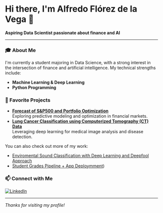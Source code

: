# Hi there, I'm Alfredo Flórez de la Vega 👋

**Aspiring Data Scientist passionate about finance and AI**

---

### 🎓 About Me

I'm currently a student majoring in Data Science, with a strong interest in the intersection of finance and artificial intelligence. My technical strengths include:

- **Machine Learning & Deep Learning**
- **Python Programming**

### 🚀 Favorite Projects

- **[Forecast of S&P500 and Portfolio Optimization](https://github.com/alfredofdlv/Stock-Portfolio-Forecasting-and-Optimization-on-S-P-500)**  
  Exploring predictive modeling and optimization in financial markets.
- **[Lung Cancer Classification using Computerized Tomography (CT) Data](https://github.com/alfredofdlv/Lung-Cancer-Classification-using-Computerized-Tomography-CT-Data)**  
  Leveraging deep learning for medical image analysis and disease detection.

You can also check out more of my work:
- [Enviromental Sound Classification with Deep Learning and Deepfool Approach](https://github.com/alfredofdlv/Environmental-Sound-Classification-with-Deep-Learning-a-Deepfool-Approach)
- [Student Grades Pipeline + App Deploymment](https://github.com/alfredofdlv/student-intervention-ml-pipeline))

### 📫 Connect with Me

[![LinkedIn](https://img.shields.io/badge/-LinkedIn-blue?style=flat-square&logo=linkedin&logoColor=white&link=https://es.linkedin.com/in/alfredo-fl%C3%B3rez-de-la-vega-960540363)](https://es.linkedin.com/in/alfredo-fl%C3%B3rez-de-la-vega-960540363)

---

*Thanks for visiting my profile!*
